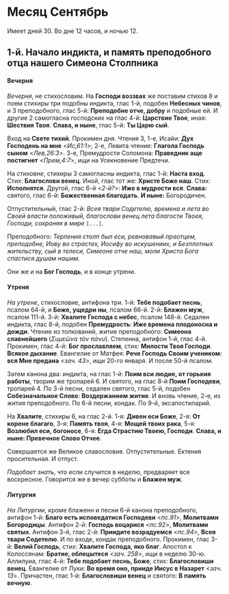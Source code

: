 
# Месяц Сентябрь

Имеет дней 30. Во дне 12 часов, и ночью 12.

## 1-й. Начало индикта, и память преподобного отца нашего Симеона Столпника

#### Вечерня

*Вечерня*, не стихословим. На **Господи воззвах** же поставим стихов 8 и
поем стихиры три подобны индикта, глас 1-й, подобен **Небесных чинов**, 
и 3 преподобного, глас 5-й: **Преподобне отче, добру** и подобные ей. 
И другие 2 самогласна господских на глас 4-й: **Царствие Твое**, 
иная: **Шествия Твоя**. **Слава, и ныне**, глас 5-й: **Ты Царю сый**.

Вход на **Свете тихий**. Прокимен дня. Чтения 3, 1-е, Исайи: **Дух Господень 
на мне** <*Ис,61:1*>; 2-е, Левита чтение: **Глагола Господь сыном** <*Лев,26:3*>. 
3-е, Премудрости Соломона: **Праведник аще постигнет** <*Прем,4:7*>, ищи 
на Усекновение Предтечи.

На *стиховне*, стихиры 3 самогласны индикта, глас 1-й: **Наста вход**. 
Стих: **Благослови венец**. Иной, глас тот же: **Христе Боже наш**. 
Стих: **Исполнятся**. Другой, глас 6-й <*2-й?*>: **Иже в мудрости вся**. 
**Слава:** святого, глас 6-й: **Божественная благодать**. **И ныне:** 
Богородичен. 

Отпустительный, глас 2-й: *Всея твари Содетелю, времена и лета во Своей 
власти положивый, благослови венец лета благости Твоея, Господи, 
сохраняя в мире* `[...]`. 

Преподобного: *Терпения столп был еси, ревновавый праотцем, преподобне, 
Иову во страстех, Иосифу во искушениих, и Безплотных жительству, 
сый в телеси, Симеоне отче наш, моли Христа Бога спастися душам нашим.*

Они же и на **Бог Господь**, и в конце утрени.

#### Утреня

*На утрене*, стихословие, антифона три. 1-й: **Тебе подобает песнь**, псалом 64-й, 
и **Боже, ущедри ны**, псалом 66-й. 2-й: **Блажен муж**, псалом 111-й. 
3-й: **Хвалите Господа с небес**, псалом 148-й. Седален индикта, 
глас 8-й, подобен **Премудрость**: **Иже времена плодоносна и дожди**. 
Чтение из толкований, житие преподобного: **Симеона славнейшего** 
(*Συμεῶνα τὸν πάνυ*). Степенна, антифон 1-й, глас 4-й. Прокимен, глас 4-й: 
**Бог прославляем**, стих: **Милости Твоя Господи**. **Всякое дыхание**. 
Евангелие от Матфея: **Рече Господь Своим учеником: вся Мне предана** <*зач. 43*>, 
ищи 20-го января. И после 50-й псалом. 

Затем канона два: индикта, на глас 1-й: **Поим вси людие, от горькия работы**, 
творим же тропарей 6. И святого, на глас 8-й **Поим Господеви**, тропарей 4. 
По 3-й песни, седален святого, глас 5-й, подобен **Собезначальное Слово**: 
**Воздержанием житие**. И вновь чтение, 2-е, из жития преподобного. 
По 6-й песни, кондак. По 9-й, эксапостиларий.

На **Хвалите**, стихиры 6, на глас 2-й. 1-я: **Дивен еси Боже**, 2-я: **От корене 
благаго**, 3-я: **Память твоя**, 4-я: **Мощей твоих рака**, 5-я: **Возлюбил еси, 
богоносе**, 6-я: **Егда Страстию Твоею, Господи**. **Слава, и ныне: Превечное 
Слово Отчее**. 

Совершается же Великое славословие. Отпустительные. Ектения просительная. 
И отпуст. 

*Подобает знать*, что если случится в неделю, предваряет все воскресное. 
Говорится же в вечер субботы и **Блажен муж**.

#### Литургия

*На Литургии*, кроме блаженн и песни 6-й канона преподобного, антифон 1-й: 
**Благо есть исповедатися Господеви** <*пс.91*>, **Молитвами Богородицы**. 
Антифон 2-й: **Господь воцарися** <*пс.92*>, **Молитвами святых**. 
Антифон 3-й, глас 2-й: **Приидите возрадуемся** <*пс.94*>, **Всея твари Содетелю**. 
И по входе, кондак преподобного. Прокимен, глас 3-й: **Велий Господь**, 
стих: **Хвалите Господа, яко благ**. Апостол к Колоссянам: **Братие, облецытеся** 
<*зач. 258*>, ищи в неделю 30-ю. Аллилуиа, глас 4-й: **Тебе подобает песнь, Боже**, 
стих: **Благословиши венец**. Евангелие от Луки: **Во время оно, прииде Иисус 
в Назарет** <*зач. 13*>. Причастен, глас 1-й: **Благословиши венец** и святого: 
**В память вечную**.
